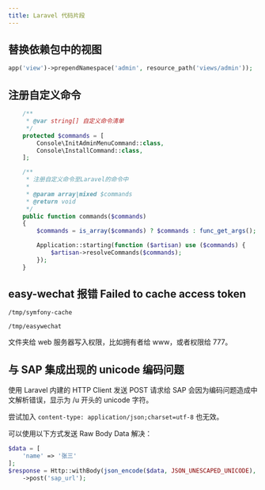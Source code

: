 ```yaml
---
title: Laravel 代码片段
---
```


## 替换依赖包中的视图

```php
app('view')->prependNamespace('admin', resource_path('views/admin'));
```

## 注册自定义命令

```php
    /**
     * @var string[] 自定义命令清单
     */
    protected $commands = [
        Console\InitAdminMenuCommand::class,
        Console\InstallCommand::class,
    ];

    /**
     * 注册自定义命令至Laravel的命令中
     *
     * @param array|mixed $commands
     * @return void
     */
    public function commands($commands)
    {
        $commands = is_array($commands) ? $commands : func_get_args();

        Application::starting(function ($artisan) use ($commands) {
            $artisan->resolveCommands($commands);
        });
    }
```

## easy-wechat 报错 Failed to cache access token

`/tmp/symfony-cache`

`/tmp/easywechat`

文件夹给 web 服务器写入权限，比如拥有者给 www，或者权限给 777。

## 与 SAP 集成出现的 unicode 编码问题

使用 Laravel 内建的 HTTP Client 发送 POST 请求给 SAP 会因为编码问题造成中文解析错误，显示为 /u 开头的 unicode 字符。

尝试加入 `content-type: application/json;charset=utf-8` 也无效。

可以使用以下方式发送 Raw Body Data 解决：

```php
$data = [
    'name' => '张三'
];
$response = Http::withBody(json_encode($data, JSON_UNESCAPED_UNICODE), 'application/json')
    ->post('sap_url');
```